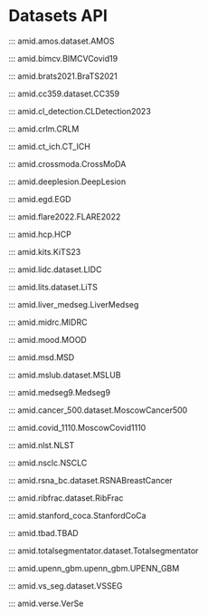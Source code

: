 # Datasets API

::: amid.amos.dataset.AMOS

::: amid.bimcv.BIMCVCovid19

::: amid.brats2021.BraTS2021

::: amid.cc359.dataset.CC359

::: amid.cl_detection.CLDetection2023

::: amid.crlm.CRLM

::: amid.ct_ich.CT_ICH

::: amid.crossmoda.CrossMoDA

::: amid.deeplesion.DeepLesion

::: amid.egd.EGD

::: amid.flare2022.FLARE2022

::: amid.hcp.HCP

::: amid.kits.KiTS23

::: amid.lidc.dataset.LIDC

::: amid.lits.dataset.LiTS

::: amid.liver_medseg.LiverMedseg

::: amid.midrc.MIDRC

::: amid.mood.MOOD

::: amid.msd.MSD

::: amid.mslub.dataset.MSLUB

::: amid.medseg9.Medseg9

::: amid.cancer_500.dataset.MoscowCancer500

::: amid.covid_1110.MoscowCovid1110

::: amid.nlst.NLST

::: amid.nsclc.NSCLC

::: amid.rsna_bc.dataset.RSNABreastCancer

::: amid.ribfrac.dataset.RibFrac

::: amid.stanford_coca.StanfordCoCa

::: amid.tbad.TBAD

::: amid.totalsegmentator.dataset.Totalsegmentator

::: amid.upenn_gbm.upenn_gbm.UPENN_GBM

::: amid.vs_seg.dataset.VSSEG

::: amid.verse.VerSe

